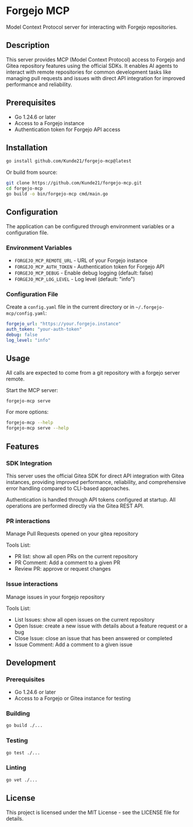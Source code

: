 # Forgejo MCP

Model Context Protocol server for interacting with Forgejo repositories.

## Description

This server provides MCP (Model Context Protocol) access to Forgejo and Gitea repository features using the official SDKs. It enables AI agents to interact with remote repositories for common development tasks like managing pull requests and issues with direct API integration for improved performance and reliability.

## Prerequisites

- Go 1.24.6 or later
- Access to a Forgejo instance
- Authentication token for Forgejo API access

## Installation

```bash
go install github.com/Kunde21/forgejo-mcp@latest
```

Or build from source:

```bash
git clone https://github.com/Kunde21/forgejo-mcp.git
cd forgejo-mcp
go build -o bin/forgejo-mcp cmd/main.go
```

## Configuration

The application can be configured through environment variables or a configuration file.

### Environment Variables

- `FORGEJO_MCP_REMOTE_URL` - URL of your Forgejo instance
- `FORGEJO_MCP_AUTH_TOKEN` - Authentication token for Forgejo API
- `FORGEJO_MCP_DEBUG` - Enable debug logging (default: false)
- `FORGEJO_MCP_LOG_LEVEL` - Log level (default: "info")

### Configuration File

Create a `config.yaml` file in the current directory or in `~/.forgejo-mcp/config.yaml`:

```yaml
forgejo_url: "https://your.forgejo.instance"
auth_token: "your-auth-token"
debug: false
log_level: "info"
```

## Usage

All calls are expected to come from a git repository with a forgejo server remote.

Start the MCP server:

```bash
forgejo-mcp serve
```

For more options:

```bash
forgejo-mcp --help
forgejo-mcp serve --help
```

## Features

### SDK Integration

This server uses the official Gitea SDK for direct API integration with Gitea instances, providing improved performance, reliability, and comprehensive error handling compared to CLI-based approaches.

Authentication is handled through API tokens configured at startup. All operations are performed directly via the Gitea REST API.

### PR interactions

Manage Pull Requests opened on your gitea repository

Tools List:
- PR list: show all open PRs on the current repository
- PR Comment: Add a comment to a given PR
- Review PR: approve or request changes

### Issue interactions

Manage issues in your forgejo repository

Tools List:
- List Issues: show all open issues on the current repository
- Open Issue: create a new issue with details about a feature request or a bug
- Close Issue: close an issue that has been answered or completed
- Issue Comment: Add a comment to a given issue

## Development

### Prerequisites

- Go 1.24.6 or later
- Access to a Forgejo or Gitea instance for testing

### Building

```bash
go build ./...
```

### Testing

```bash
go test ./...
```

### Linting

```bash
go vet ./...
```

## License

This project is licensed under the MIT License - see the LICENSE file for details.
